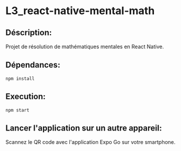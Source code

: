 # L3_react-native-mental-math

## Déscription:
Projet de résolution de mathématiques mentales en React Native. 

## Dépendances:
```
npm install
```

## Execution:
```
npm start
```

## Lancer l'application sur un autre appareil:
Scannez le QR code avec l'application Expo Go sur votre smartphone.


